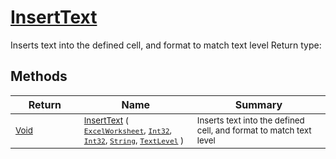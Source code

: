 # [InsertText](./ExcelHelper-100664003.md)

Inserts text into the defined cell, and format to match text level
Return type:
## Methods

| Return | Name | Summary | 
| --- | --- | --- | 
| <sub>[Void](https://docs.microsoft.com/en-us/dotnet/api/System.Void)</sub><img width=200/>| <sub>[InsertText](./ExcelHelper-100664003.md) ( [`ExcelWorksheet`](./ExcelHelper-100664003.md), [`Int32`](https://docs.microsoft.com/en-us/dotnet/api/System.Int32), [`Int32`](https://docs.microsoft.com/en-us/dotnet/api/System.Int32), [`String`](https://docs.microsoft.com/en-us/dotnet/api/System.String), [`TextLevel`](./../Excel/TextLevel.md) )</sub>| <sub>Inserts text into the defined cell, and format to match text level</sub><img width=200/>| <br>


